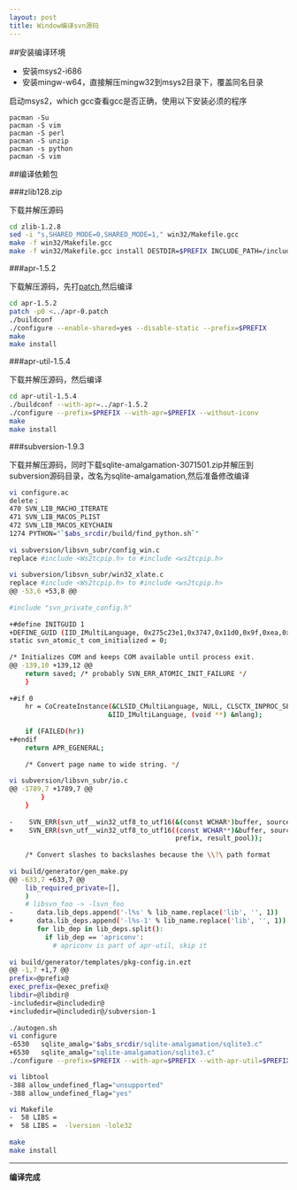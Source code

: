 ```yaml
---
layout: post
title: Window编译svn源码
---
```



##安装编译环境

* 安装msys2-i686
* 安装mingw-w64，直接解压mingw32到msys2目录下，覆盖同名目录

启动msys2，which gcc查看gcc是否正确，使用以下安装必须的程序
	
	pacman -Su
	pacman -S vim
	pacman -S perl
	pacman -S unzip
	pacman -s python
	pacman -S vim

##编译依赖包

###zlib128.zip

下载并解压源码

```bash
cd zlib-1.2.8
sed -i "s,SHARED_MODE=0,SHARED_MODE=1," win32/Makefile.gcc
make -f win32/Makefile.gcc
make -f win32/Makefile.gcc install DESTDIR=$PREFIX INCLUDE_PATH=/include LIBRARY_PATH=/lib BINARY_PATH=/bin
```

###apr-1.5.2

下载解压源码，先打[patch](../attach/apr-0.patch),然后编译

```bash
cd apr-1.5.2
patch -p0 <../apr-0.patch
./buildconf
./configure --enable-shared=yes --disable-static --prefix=$PREFIX
make 
make install
```
 
###apr-util-1.5.4

下载并解压源码，然后编译

```bash
cd apr-util-1.5.4
./buildconf --with-apr=../apr-1.5.2
./configure --prefix=$PREFIX --with-apr=$PREFIX --without-iconv
make
make install
```

###subversion-1.9.3

下载并解压源码，同时下载sqlite-amalgamation-3071501.zip并解压到subversion源码目录，改名为sqlite-amalgamation,然后准备修改编译

```bash
vi configure.ac
delete；
470 SVN_LIB_MACHO_ITERATE
471 SVN_LIB_MACOS_PLIST
472 SVN_LIB_MACOS_KEYCHAIN
1274 PYTHON="`$abs_srcdir/build/find_python.sh`"
	
vi subversion/libsvn_subr/config_win.c
replace #include <Ws2tcpip.h> to #include <ws2tcpip.h>
	
vi subversion/libsvn_subr/win32_xlate.c
replace #include <Ws2tcpip.h> to #include <ws2tcpip.h>
@@ -53,6 +53,8 @@
 	
#include "svn_private_config.h"
 	
+#define INITGUID 1
+DEFINE_GUID (IID_IMultiLanguage, 0x275c23e1,0x3747,0x11d0,0x9f,0xea,0x00,0xaa,0x00,0x3f,0x86,0x46);
static svn_atomic_t com_initialized = 0;
 	
/* Initializes COM and keeps COM available until process exit.
@@ -139,10 +139,12 @@
   	return saved; /* probably SVN_ERR_ATOMIC_INIT_FAILURE */
   	}
 	
+#if 0
	hr = CoCreateInstance(&CLSID_CMultiLanguage, NULL, CLSCTX_INPROC_SERVER,
                         &IID_IMultiLanguage, (void **) &mlang);
 	
	if (FAILED(hr))
+#endif
   	return APR_EGENERAL;
 	
	/* Convert page name to wide string. */
	
vi subversion/libsvn_subr/io.c
@@ -1789,7 +1789,7 @@
        }
  	}
 	
-    SVN_ERR(svn_utf__win32_utf8_to_utf16(&(const WCHAR*)buffer, source,
+    SVN_ERR(svn_utf__win32_utf8_to_utf16((const WCHAR**)&buffer, source,
                                          prefix, result_pool));
 	
   	/* Convert slashes to backslashes because the \\?\ path format
	
vi build/generator/gen_make.py
@@ -633,7 +633,7 @@
    lib_required_private=[],
    )
    # libsvn_foo -> -lsvn_foo
-      data.lib_deps.append('-l%s' % lib_name.replace('lib', '', 1))
+      data.lib_deps.append('-l%s-1' % lib_name.replace('lib', '', 1))
       for lib_dep in lib_deps.split():
         if lib_dep == 'apriconv':
           # apriconv is part of apr-util, skip it
		   
vi build/generator/templates/pkg-config.in.ezt
@@ -1,7 +1,7 @@
prefix=@prefix@
exec_prefix=@exec_prefix@
libdir=@libdir@
-includedir=@includedir@
+includedir=@includedir@/subversion-1
 	
./autogen.sh
vi configure
-6530   sqlite_amalg="$abs_srcdir/sqlite-amalgamation/sqlite3.c"
+6530   sqlite_amalg="sqlite-amalgamation/sqlite3.c"
./configure --prefix=$PREFIX --with-apr=$PREFIX --with-apr-util=$PREFIX --with-zlib=$PREFIX --enable-static=no --enable-shared=yes --disable-nls --without-serf  --without-apxs --without-gpg-agent --without-gnome-keyring --without-swig

vi libtool
-388 allow_undefined_flag="unsupported"
-388 allow_undefined_flag="yes"

vi Makefile
-  58 LIBS =
+  58 LIBS =  -lversion -lole32
	
make
make install
```

---
**编译完成**


  
